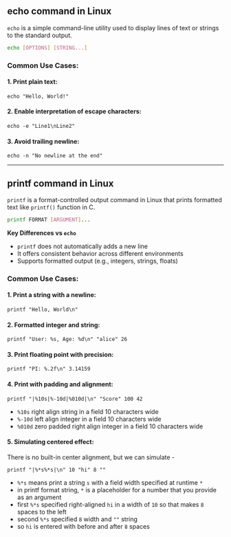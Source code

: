## echo command in Linux
`echo` is a simple command-line utility used to display lines of text or strings to the standard output.

```bash
echo [OPTIONS] [STRING...]
```
### Common Use Cases:
#### 1. Print plain text:
```run-bash
echo "Hello, World!"
```
#### 2. Enable interpretation of escape characters:
```run-bash
echo -e "Line1\nLine2"
```
#### 3. Avoid trailing newline:
```run-bash
echo -n "No newline at the end"
```
----
## printf command in Linux
`printf` is a format-controlled output command in Linux that prints formatted text like `printf()` function in C.

```bash
printf FORMAT [ARGUMENT]...
```

**Key Differences vs `echo`**
- `printf` does not automatically adds a new line
- It offers consistent behavior across different environments
- Supports formatted output (e.g., integers, strings, floats)

### Common Use Cases:
#### 1. Print a string with a newline:
```run-bash
printf "Hello, World\n"
```
#### 2. Formatted integer and string:
```run-bash
printf "User: %s, Age: %d\n" "alice" 26
```
#### 3. Print floating point with precision:
```run-bash
printf "PI: %.2f\n" 3.14159
```
#### 4. Print with padding and alignment:
```run-bash
printf "|%10s|%-10d|%010d|\n" "Score" 100 42
```
- `%10s` right align string in a field 10 characters wide
- `%-10d` left align integer in a field 10 characters wide
- `%010d` zero padded right align integer in a field 10 characters wide
#### 5. Simulating centered effect:
There is no built-in center alignment, but we can simulate -
```run-bash
printf "|%*s%*s|\n" 10 "hi" 8 ""
```
- `%*s` means print a string `s` with a field width specified at runtime `*`
- in printf format string, `*` is a placeholder for a number that you provide as an argument
- first `%*s` specified right-aligned `hi` in a width of `10` so that makes `8` spaces to the left
- second `%*s` specified `8` width and `""` string
- so `hi` is entered with before and after `8` spaces
